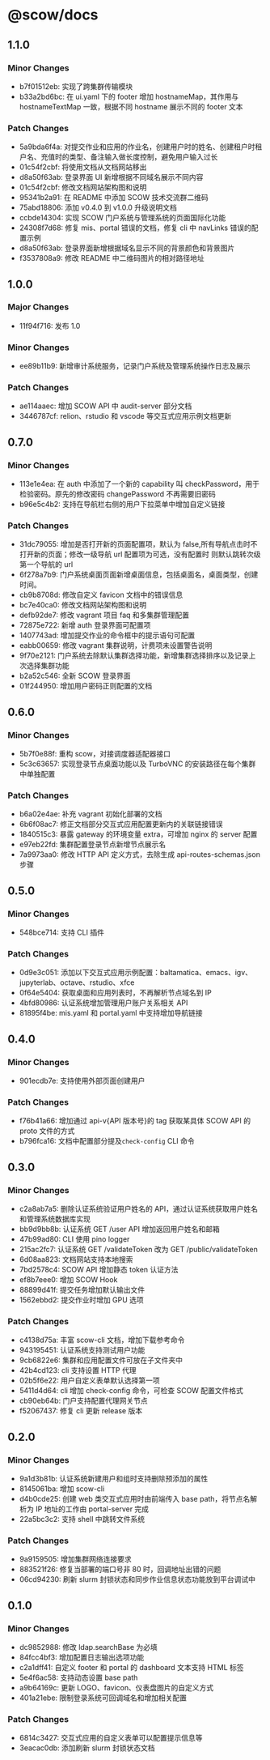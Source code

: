 # @scow/docs

## 1.1.0

### Minor Changes

- b7f01512eb: 实现了跨集群传输模块
- b33a2bd6bc: 在 ui.yaml 下的 footer 增加 hostnameMap，其作用与 hostnameTextMap 一致，根据不同 hostname 展示不同的 footer 文本

### Patch Changes

- 5a9bda6f4a: 对提交作业和应用的作业名，创建用户时的姓名、创建租户时租户名、充值时的类型、备注输入做长度控制，避免用户输入过长
- 01c54f2cbf: 将使用文档从文档网站移出
- d8a50f63ab: 登录界面 UI 新增根据不同域名展示不同内容
- 01c54f2cbf: 修改文档网站架构图和说明
- 95341b2a91: 在 README 中添加 SCOW 技术交流群二维码
- 75abd18806: 添加 v0.4.0 到 v1.0.0 升级说明文档
- ccbde14304: 实现 SCOW 门户系统与管理系统的页面国际化功能
- 24308f7d68: 修复 mis、portal 错误的文档，修复 cli 中 navLinks 错误的配置示例
- d8a50f63ab: 登录界面新增根据域名显示不同的背景颜色和背景图片
- f3537808a9: 修改 README 中二维码图片的相对路径地址

## 1.0.0

### Major Changes

- 11f94f716: 发布 1.0

### Minor Changes

- ee89b11b9: 新增审计系统服务，记录门户系统及管理系统操作日志及展示

### Patch Changes

- ae114aaec: 增加 SCOW API 中 audit-server 部分文档
- 3446787cf: relion、rstudio 和 vscode 等交互式应用示例文档更新

## 0.7.0

### Minor Changes

- 113e1e4ea: 在 auth 中添加了一个新的 capability 叫 checkPassword，用于检验密码。原先的修改密码 changePassword 不再需要旧密码
- b96e5c4b2: 支持在导航栏右侧的用户下拉菜单中增加自定义链接

### Patch Changes

- 31dc79055: 增加是否打开新的页面配置项，默认为 false,所有导航点击时不打开新的页面；修改一级导航 url 配置项为可选，没有配置时 则默认跳转次级第一个导航的 url
- 6f278a7b9: 门户系统桌面页面新增桌面信息，包括桌面名，桌面类型，创建时间。
- cb9b8708d: 修改自定义 favicon 文档中的错误信息
- bc7e40ca0: 修改文档网站架构图和说明
- defb92de7: 修改 vagrant 项目 faq 和多集群管理配置
- 72875e722: 新增 auth 登录界面可配置项
- 1407743ad: 增加提交作业的命令框中的提示语句可配置
- eabb00659: 修改 vagrant 集群说明，计费项未设置警告说明
- 9f70e2121: 门户系统去除默认集群选择功能，新增集群选择排序以及记录上次选择集群功能
- b2a52c546: 全新 SCOW 登录界面
- 01f244950: 增加用户密码正则配置的文档

## 0.6.0

### Minor Changes

- 5b7f0e88f: 重构 scow，对接调度器适配器接口
- 5c3c63657: 实现登录节点桌面功能以及 TurboVNC 的安装路径在每个集群中单独配置

### Patch Changes

- b6a02e4ae: 补充 vagrant 初始化部署的文档
- 6b6f08ac7: 修正文档部分交互式应用配置更新内的关联链接错误
- 1840515c3: 暴露 gateway 的环境变量 extra，可增加 nginx 的 server 配置
- e97eb22fd: 集群配置登录节点新增节点展示名
- 7a9973aa0: 修改 HTTP API 定义方式，去除生成 api-routes-schemas.json 步骤

## 0.5.0

### Minor Changes

- 548bce714: 支持 CLI 插件

### Patch Changes

- 0d9e3c051: 添加以下交互式应用示例配置：baltamatica、emacs、igv、jupyterlab、octave、rstudio、xfce
- 0f64e5404: 获取桌面和应用列表时，不再解析节点域名到 IP
- 4bfd80986: 认证系统增加管理用户账户关系相关 API
- 81895f4be: mis.yaml 和 portal.yaml 中支持增加导航链接

## 0.4.0

### Minor Changes

- 901ecdb7e: 支持使用外部页面创建用户

### Patch Changes

- f76b41a66: 增加通过 api-v{API 版本号}的 tag 获取某具体 SCOW API 的 proto 文件的方式
- b796fca16: 文档中配置部分提及`check-config` CLI 命令

## 0.3.0

### Minor Changes

- c2a8ab7a5: 删除认证系统验证用户姓名的 API，通过认证系统获取用户姓名和管理系统数据库实现
- bb9d9bb8b: 认证系统 GET /user API 增加返回用户姓名和邮箱
- 47b99ad80: CLI 使用 pino logger
- 215ac2fc7: 认证系统 GET /validateToken 改为 GET /public/validateToken
- 6d08aa823: 文档网站支持本地搜索
- 7bd2578c4: SCOW API 增加静态 token 认证方法
- ef8b7eee0: 增加 SCOW Hook
- 88899d41f: 提交任务增加默认输出文件
- 1562ebbd2: 提交作业时增加 GPU 选项

### Patch Changes

- c4138d75a: 丰富 scow-cli 文档，增加下载参考命令
- 943195451: 认证系统支持测试用户功能
- 9cb6822e6: 集群和应用配置文件可放在子文件夹中
- 42b4cd123: cli 支持设置 HTTP 代理
- 02b5f6e22: 用户自定义表单默认选择第一项
- 5411d4d64: cli 增加 check-config 命令，可检查 SCOW 配置文件格式
- cb90eb64b: 门户支持配置代理网关节点
- f52067437: 修复 cli 更新 release 版本

## 0.2.0

### Minor Changes

- 9a1d3b81b: 认证系统新建用户和组时支持删除预添加的属性
- 8145061ba: 增加 scow-cli
- d4b0cde25: 创建 web 类交互式应用时由前端传入 base path，将节点名解析为 IP 地址的工作由 portal-server 完成
- 22a5bc3c2: 支持 shell 中跳转文件系统

### Patch Changes

- 9a9159505: 增加集群网络连接要求
- 883521f26: 修复当部署的端口号非 80 时，回调地址出错的问题
- 06cd94230: 刷新 slurm 封锁状态和同步作业信息状态功能放到平台调试中

## 0.1.0

### Minor Changes

- dc9852988: 修改 ldap.searchBase 为必填
- 84fcc4bf3: 增加配置日志输出选项功能
- c2a1dff41: 自定义 footer 和 portal 的 dashboard 文本支持 HTML 标签
- 5e4f6ac58: 支持动态设置 base path
- a9b64169c: 更新 LOGO、favicon、仪表盘图片的自定义方式
- 401a21ebe: 限制登录系统可回调域名和增加相关配置

### Patch Changes

- 6814c3427: 交互式应用的自定义表单可以配置提示信息等
- 3eacac0db: 添加刷新 slurm 封锁状态文档
